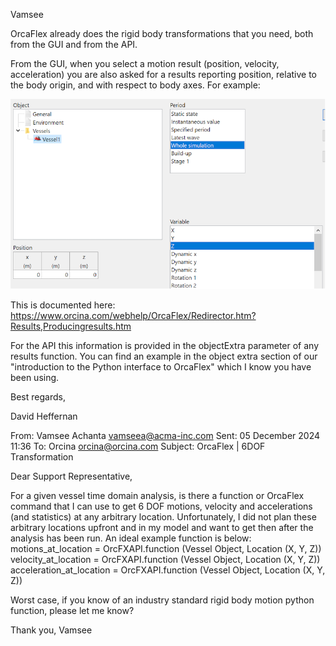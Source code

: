 Vamsee

OrcaFlex already does the rigid body transformations that you need, both from the GUI and from the API.

From the GUI, when you select a motion result (position, velocity, acceleration) you are also asked for a results reporting position, relative to the body origin, and with respect to body axes. For example:

 ![alt text](image.png)

This is documented here: https://www.orcina.com/webhelp/OrcaFlex/Redirector.htm?Results,Producingresults.htm

For the API this information is provided in the objectExtra parameter of any results function. You can find an example in the object extra section of our "introduction to the Python interface to OrcaFlex" which I know you have been using.

Best regards,

David Heffernan

From: Vamsee Achanta <vamseea@acma-inc.com> 
Sent: 05 December 2024 11:36
To: Orcina <orcina@orcina.com>
Subject: OrcaFlex | 6DOF Transformation

Dear Support Representative,

For a given vessel time domain analysis, is there a function or OrcaFlex command that I can use to get 6 DOF motions, velocity and accelerations (and statistics) at any arbitrary location. Unfortunately, I did not plan these arbitrary locations upfront and in my model and want to get then after the analysis has been run. An ideal example function is below:
motions_at_location = OrcFXAPI.function  (Vessel Object, Location (X, Y, Z)) 
velocity_at_location = OrcFXAPI.function  (Vessel Object, Location (X, Y, Z)) 
acceleration_at_location = OrcFXAPI.function  (Vessel Object, Location (X, Y, Z)) 

Worst case, if you know of an industry standard rigid body motion python function, please let me know?

Thank you,
Vamsee


